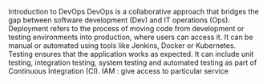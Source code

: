 Introduction to DevOps
DevOps is a collaborative approach that bridges the gap between software development (Dev) and IT operations (Ops).
Deployment refers to the process of moving code from development or testing environments into production, where users can access it. It can be manual or automated using tools like Jenkins, Docker or Kubernetes.
Testing ensures that the application works as expected. It can include unit testing, integration testing, system testing and automated testing as part of Continuous Integration (CI).
IAM : give access to particular service

